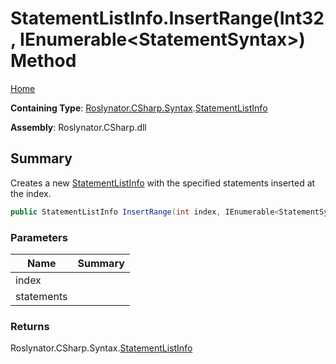# StatementListInfo\.InsertRange\(Int32, IEnumerable\<StatementSyntax>\) Method

[Home](../../../../../README.md)

**Containing Type**: [Roslynator.CSharp.Syntax](../../README.md)\.[StatementListInfo](../README.md)

**Assembly**: Roslynator\.CSharp\.dll

## Summary

Creates a new [StatementListInfo](../README.md) with the specified statements inserted at the index\.

```csharp
public StatementListInfo InsertRange(int index, IEnumerable<StatementSyntax> statements)
```

### Parameters

| Name | Summary |
| ---- | ------- |
| index | |
| statements | |

### Returns

Roslynator\.CSharp\.Syntax\.[StatementListInfo](../README.md)

